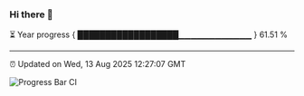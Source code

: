 ### Hi there 👋

⏳ Year progress { ██████████████████▁▁▁▁▁▁▁▁▁▁▁▁ } 61.51 %

---

⏰ Updated on Wed, 13 Aug 2025 12:27:07 GMT

![Progress Bar CI](https://github.com/code-lakshay/GitHub-Actions-Demo/workflows/Progress%20Bar%20CI/badge.svg)

